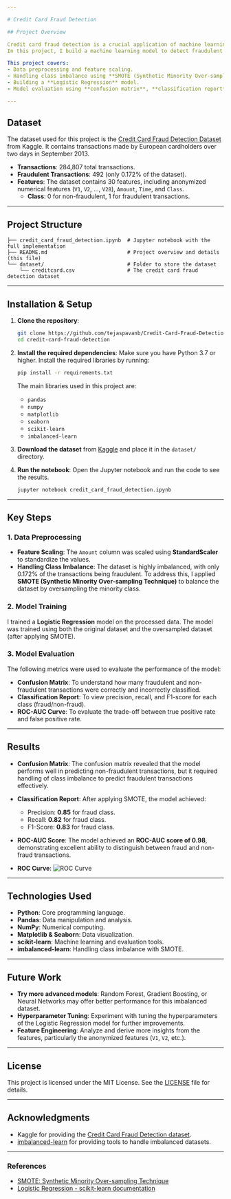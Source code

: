 ```yaml
---

# Credit Card Fraud Detection

## Project Overview

Credit card fraud detection is a crucial application of machine learning that aims to identify fraudulent transactions in large datasets. 
In this project, I build a machine learning model to detect fraudulent credit card transactions using a highly imbalanced dataset from Kaggle

This project covers:
- Data preprocessing and feature scaling.
- Handling class imbalance using **SMOTE (Synthetic Minority Over-sampling Technique)**.
- Building a **Logistic Regression** model.
- Model evaluation using **confusion matrix**, **classification report**, and **ROC-AUC score**.

---
```


## Dataset

The dataset used for this project is the [Credit Card Fraud Detection Dataset](https://www.kaggle.com/mlg-ulb/creditcardfraud) from Kaggle. It contains transactions made by European cardholders over two days in September 2013. 

- **Transactions**: 284,807 total transactions.
- **Fraudulent Transactions**: 492 (only 0.172% of the dataset).
- **Features**: The dataset contains 30 features, including anonymized numerical features (`V1`, `V2`, ..., `V28`), `Amount`, `Time`, and `Class`.
  - **Class**: 0 for non-fraudulent, 1 for fraudulent transactions.

---

## Project Structure

```plaintext
├── credit_card_fraud_detection.ipynb  # Jupyter notebook with the full implementation
├── README.md                          # Project overview and details (this file)
└── dataset/                           # Folder to store the dataset
    └── creditcard.csv                 # The credit card fraud detection dataset
```

---

## Installation & Setup

1. **Clone the repository**:
   ```bash
   git clone https://github.com/tejaspavanb/Credit-Card-Fraud-Detection.git
   cd credit-card-fraud-detection
   ```

2. **Install the required dependencies**:
   Make sure you have Python 3.7 or higher. Install the required libraries by running:
   ```bash
   pip install -r requirements.txt
   ```
   The main libraries used in this project are:
   - `pandas`
   - `numpy`
   - `matplotlib`
   - `seaborn`
   - `scikit-learn`
   - `imbalanced-learn`

3. **Download the dataset** from [Kaggle](https://www.kaggle.com/mlg-ulb/creditcardfraud) and place it in the `dataset/` directory.

4. **Run the notebook**:
   Open the Jupyter notebook and run the code to see the results.
   ```bash
   jupyter notebook credit_card_fraud_detection.ipynb
   ```

---

## Key Steps

### 1. Data Preprocessing

- **Feature Scaling**: The `Amount` column was scaled using **StandardScaler** to standardize the values.
- **Handling Class Imbalance**: The dataset is highly imbalanced, with only 0.172% of the transactions being fraudulent. To address this, I applied **SMOTE (Synthetic Minority Over-sampling Technique)** to balance the dataset by oversampling the minority class.

### 2. Model Training

I trained a **Logistic Regression** model on the processed data. The model was trained using both the original dataset and the oversampled dataset (after applying SMOTE).

### 3. Model Evaluation

The following metrics were used to evaluate the performance of the model:
- **Confusion Matrix**: To understand how many fraudulent and non-fraudulent transactions were correctly and incorrectly classified.
- **Classification Report**: To view precision, recall, and F1-score for each class (fraud/non-fraud).
- **ROC-AUC Curve**: To evaluate the trade-off between true positive rate and false positive rate.

---

## Results

- **Confusion Matrix**:
  The confusion matrix revealed that the model performs well in predicting non-fraudulent transactions, but it required handling of class imbalance to predict fraudulent transactions effectively.

- **Classification Report**:
  After applying SMOTE, the model achieved:
  - Precision: **0.85** for fraud class.
  - Recall: **0.82** for fraud class.
  - F1-Score: **0.83** for fraud class.

- **ROC-AUC Score**:
  The model achieved an **ROC-AUC score of 0.98**, demonstrating excellent ability to distinguish between fraud and non-fraud transactions.

- **ROC Curve**:
  ![ROC Curve](path_to_roc_curve_image.png)

---

## Technologies Used

- **Python**: Core programming language.
- **Pandas**: Data manipulation and analysis.
- **NumPy**: Numerical computing.
- **Matplotlib & Seaborn**: Data visualization.
- **scikit-learn**: Machine learning and evaluation tools.
- **imbalanced-learn**: Handling class imbalance with SMOTE.

---

## Future Work

- **Try more advanced models**: Random Forest, Gradient Boosting, or Neural Networks may offer better performance for this imbalanced dataset.
- **Hyperparameter Tuning**: Experiment with tuning the hyperparameters of the Logistic Regression model for further improvements.
- **Feature Engineering**: Analyze and derive more insights from the features, particularly the anonymized features (`V1`, `V2`, etc.).

---

## License

This project is licensed under the MIT License. See the [LICENSE](https://opensource.org/licenses/MIT) file for details.

---

## Acknowledgments

- Kaggle for providing the [Credit Card Fraud Detection dataset](https://www.kaggle.com/mlg-ulb/creditcardfraud).
- [imbalanced-learn](https://imbalanced-learn.org) for providing tools to handle imbalanced datasets.

---

### References

- [SMOTE: Synthetic Minority Over-sampling Technique](https://imbalanced-learn.org/stable/references/generated/imblearn.over_sampling.SMOTE.html)
- [Logistic Regression - scikit-learn documentation](https://scikit-learn.org/stable/modules/generated/sklearn.linear_model.LogisticRegression.html)
